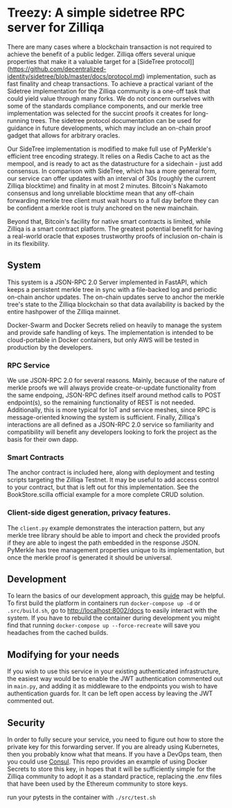 # Treezy: A simple sidetree RPC server for Zilliqa 

There are many cases where a blockchain transaction is not required to achieve the benefit of a public ledger. Zilliqa offers several unique properties that make it a valuable target for a [SideTree protocol]](https://github.com/decentralized-identity/sidetree/blob/master/docs/protocol.md) implementation, such as fast finality and cheap transactions. To achieve a practical variant of the Sidetree implementation for the Zilliqa community is a one-off task that could yield value through many forks. We do not concern ourselves with some of the standards compliance components, and our merkle tree implementation was selected for the succint proofs it creates for long-running trees. The sidetree protocol documentation can be used for guidance in future developments, which may include an on-chain proof gadget that allows for arbitrary oracles.

Our SideTree implementation is modified to make full use of PyMerkle's efficient tree encoding strategy. It relies on a Redis Cache to act as the mempool, and is ready to act as the datastructure for a sidechain - just add consensus. 
In comparison with SideTree, which has a more general form, our service can offer updates with an interval of 30s (roughly the current Zilliqa blocktime) and finality in at most 2 minutes. Bitcoin's Nakamoto consensus and long unreliable blocktime mean that any off-chain forwarding merkle tree client must wait hours to a full day before they can be confident a merkle root is truly anchored on the new mainchain. 

Beyond that, Bitcoin's facility for native smart contracts is limited, while Zilliqa is a smart contract platform. The greatest potential benefit for having a real-world oracle that exposes trustworthy proofs of inclusion on-chain is in its flexibility.


## System
This system is a JSON-RPC 2.0 Server implemented in FastAPI, which keeps a persistent merkle tree in sync with a file-backed log and periodic on-chain anchor updates. The on-chain updates serve to anchor the merkle tree's state to the Zilliqa blockchain so that data availability is backed by the entire hashpower of the Zilliqa mainnet.

Docker-Swarm and Docker Secrets relied on heavily to manage the system and provide safe handling of keys. The implementation is intended to be cloud-portable in Docker containers, but only AWS will be tested in production by the developers.
 
### RPC Service
We use JSON-RPC 2.0 for several reasons. Mainly, because of the nature of merkle proofs we will always provide create-or-update functionality from the same endpoing, JSON-RPC defines itself around method calls to POST endpoint(s), so the remaining functionality of REST is not needed. Additionally, this is more typical for IoT and service meshes, since RPC is message-oriented knowing the system is sufficient. Finally, Zilliqa's interactions are all defined as a JSON-RPC 2.0 service so familiarity and compatibility will benefit any developers looking to fork the project as the basis for their own dapp. 

### Smart Contracts

The anchor contract is included here, along with deployment and testing scripts targeting the Zilliqa Testnet. It may be useful to add access control to your contract, but that is left out for this implementation. See the BookStore.scilla official example for a more complete CRUD solution.

### Client-side digest generation, privacy features.
The `client.py` example demonstrates the interaction pattern, but any merkle tree library should be able to import and check the provided proofs if they are able to ingest the path embedded in the response JSON. PyMerkle has tree management properties unique to its implementation, but once the merkle proof is generated it should be universal.

## Development

To learn the basics of our development approach, this [guide](https://testdriven.io/blog/fastapi-crud/) may be helpful.
To first build the platform in containers run `docker-compose up -d` or `.src/build.sh`, go to 
[http://localhost:8002/docs](http://localhost:8002/docs) to easily interact with the system.
If you have to rebuild the container during development you might find that running `docker-compose up --force-recreate` will save you headaches from the cached builds.

## Modifying for your needs

If you wish to use this service in your existing authenticated infrastructure, the easiest way would be to enable the JWT authentication commented out in `main.py`, and adding it as middleware to the endpoints you wish to have authentication guards for. It can be left open access by leaving the JWT commented out.

## Security

In order to fully secure your service, you need to figure out how to store the private key for this forwarding server. If you are already using Kubernetes, then you probably know what that means. If you have a DevOps team, then you could use [Consul](https://www.consul.io/). This repo provides an example of using Docker Secrets to store this key, in hopes that it will be sufficiently simple for the Zilliqa community to adopt it as a standard practice, replacing the .env files that have been used by the Ethereum community to store keys.


run your pytests in the container with `./src/test.sh`
